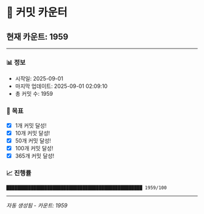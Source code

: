 # 🔢 커밋 카운터

## 현재 카운트: 1959

---

### 📊 정보
- 시작일: 2025-09-01
- 마지막 업데이트: 2025-09-01 02:09:10
- 총 커밋 수: 1959

### 🎯 목표
- [x] 1개 커밋 달성!
- [x] 10개 커밋 달성!
- [x] 50개 커밋 달성!
- [x] 100개 커밋 달성!
- [x] 365개 커밋 달성!

### 📈 진행률
```
██████████████████████████████████████████████████ 1959/100
```

---
*자동 생성됨 - 카운트: 1959*
